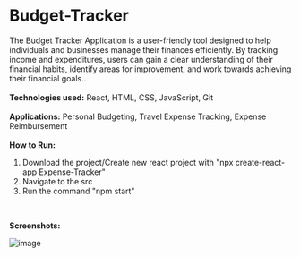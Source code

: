 # Budget-Tracker

The Budget Tracker Application is a user-friendly tool designed to help individuals and businesses manage their finances efficiently. By tracking income and expenditures, users can gain a clear understanding of their financial habits, identify areas for improvement, and work towards achieving their financial goals..<br><br>
**Technologies used:** React, HTML, CSS, JavaScript, Git
<br><br>
**Applications:** Personal Budgeting, Travel Expense Tracking, Expense Reimbursement
<br><br>
**How to Run:**
1. Download the project/Create new react project with "npx create-react-app Expense-Tracker"
2. Navigate to the src
3. Run the command "npm start"
<br>

**Screenshots:**

![image](https://github.com/jeetchoudhari/Expense-Tracker-React/assets/41011755/f54cf349-fa56-40a1-b100-4697c9cb4751)
